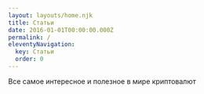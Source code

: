 ```yaml
---
layout: layouts/home.njk
title: Статьи
date: 2016-01-01T00:00:00.000Z
permalink: /
eleventyNavigation:
  key: Статьи
  order: 0
---
```

Все самое интересное и полезное в мире криптовалют